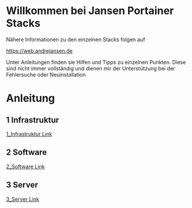 # Willkommen bei Jansen Portainer Stacks
Nähere Informationen zu den einzelnen Stacks folgen auf 

https://web.andrejansen.de

Unter Anleitungen finden sie Hilfen und Tipps zu einzelnen Punkten. Diese sind nicht immer vollständig und dienen mir der Unterstützung bei der Fehlersuche oder Neuinstallation

# Anleitung

## 1 Infrastruktur
[1_Infrastruktur Link](/1_Infrastruktur/README.md)

## 2 Software
[2_Software Link](/2_Software/README.md)

## 3 Server
[3_Server Link](/3_Server/README.md)


